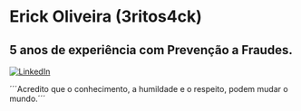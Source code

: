 # Erick Oliveira (3ritos4ck)

## 5 anos de experiência com Prevenção a Fraudes.



[![LinkedIn](https://img.shields.io/badge/LinkedIn-000?style=for-the-badge&logo=linkedin&logoColor=0E76A8)](https://www.linkedin.com/in/erick-oliveira-185779135/)

´´´Acredito que o conhecimento, a humildade e o respeito, podem mudar o mundo.´´´
